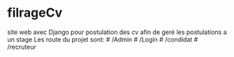 # filrageCv
site web avec Django pour postulation des cv afin de geré les postulations a un stage
Les route du projet sont:
     # /Admin
     # /Login
     # /condidat
     # /recruteur
